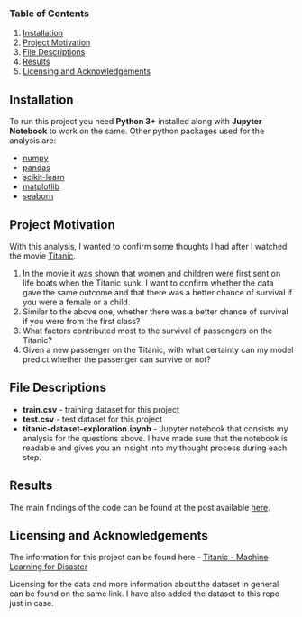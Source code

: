 
### Table of Contents

1. [Installation](#installation)
2. [Project Motivation](#motivation)
3. [File Descriptions](#files)
4. [Results](#results)
5. [Licensing and Acknowledgements](#licensing)

## Installation <a name="installation"></a>
To run this project you need **Python 3+** installed along with **Jupyter Notebook** to work on the same.
Other python packages used for the analysis are:
* [numpy](https://numpy.org/)
* [pandas](https://pandas.pydata.org/)
* [scikit-learn](https://scikit-learn.org/)
* [matplotlib](https://matplotlib.org/)
* [seaborn](https://seaborn.pydata.org/)

## Project Motivation<a name="motivation"></a>
With this analysis, I wanted to confirm some thoughts I had after I watched the movie [Titanic](https://en.wikipedia.org/wiki/Titanic_(1997_film)).
1. In the movie it was shown that women and children were first sent on life boats when the Titanic sunk. I want to confirm whether the data gave the same outcome and that there was a better chance of survival if you were a female or a child.
2. Similar to the above one, whether there was a better chance of survival if you were from the first class?
3. What factors contributed most to the survival of passengers on the Titanic?
4. Given a new passenger on the Titanic, with what certainty can my model predict whether the passenger can survive or not?

## File Descriptions <a name="files"></a>
* **train.csv** - training dataset for this project
* **test.csv** - test dataset for this project
* **titanic-dataset-exploration.ipynb** - Jupyter notebook that consists my analysis for the questions above. I have made sure that the notebook is readable and gives you an insight into my thought process during each step. 

## Results<a name="results"></a>

The main findings of the code can be found at the post available [here](https://www.priyankapalshetkar.com/post/exploring-graphql-as-an-alternative-to-rest-api-part-1).

## Licensing and Acknowledgements<a name="licensing"></a>
The information for this project can be found here - [Titanic - Machine Learning for Disaster](https://www.kaggle.com/c/titanic)

Licensing for the data and more information about the dataset in general can be found on the same link. I have also added the dataset to this repo just in case.
